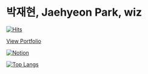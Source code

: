 # 박재현, Jaehyeon Park, wiz

[![Hits](https://hits.seeyoufarm.com/api/count/incr/badge.svg?url=https%3A%2F%2Fgithub.com%2Fghtea%2Fghtea&count_bg=%2335AAFD&title_bg=%23555555&icon=&icon_color=%23E7E7E7&title=hits&edge_flat=false)](https://hits.seeyoufarm.com)


[View Portfolio](https://pfo.nextwing.me)

[![Notion](http://img.shields.io/badge/-Notion-111111?style=flat-square&logo=notion&link=https://www.notion.so/Development-25af2a3ac82949b3a7ba7d6db9e13778)](https://www.notion.so/Development-25af2a3ac82949b3a7ba7d6db9e13778)

[![Top Langs](https://github-readme-stats.vercel.app/api/top-langs/?username=ghtea&layout=compact)](https://github.com/ghtea/github-readme-stats)

